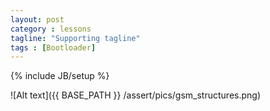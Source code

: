```yaml
---
layout: post
category : lessons
tagline: "Supporting tagline"
tags : [Bootloader]
---
```

{% include JB/setup %}

![Alt
 text]({{ BASE_PATH }} /assert/pics/gsm_structures.png)
